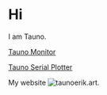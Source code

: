 # Hi

I am Tauno.

[Tauno Monitor](https://github.com/taunoe/tauno-monitor)

[Tauno Serial Plotter](https://github.com/taunoe/tauno-serial-plotter)

My website ![taunoerik.art](https://taunoerik.art/).
